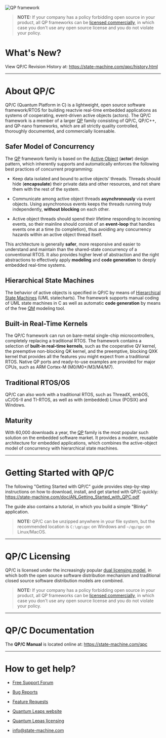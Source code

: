 ![QP framework](https://state-machine.com/img/qp_banner.jpg)

> **NOTE:** If your company has a policy forbidding open source in your
product, all QP frameworks can be
[licensed commercially](https://state-machine.com/licensing),
in which case you don't use any open source license and you do not violate
your policy.

# What's New?
View QP/C Revision History at: https://state-machine.com/qpc/history.html

---------------------------------------------------------------------------
# About QP/C
QP/C (Quantum Platform in C) is a lightweight, open source software
framework/RTOS for building reactvie real-time embedded applications
as systems of cooperating, event-driven active objects (actors). The
QP/C framework is a member of a larger [QP] family consisting of
QP/C, QP/C++, and QP-nano frameworks, which are all strictly quality
controlled, thoroughly documented, and commercially licensable.

## Safer Model of Concurrency
The [QP] framework family is based on the [Active Object] (**actor**)
design pattern, which inherently supports and automatically enforces the
following best practices of concurrent programming:

- Keep data isolated and bound to active objects' threads. Threads should
hide (**encapsulate**) their private data and other resources, and not
share them with the rest of the system.

- Communicate among active object threads **asynchronously** via event
objects. Using asynchronous events keeps the threads running truly
independently, **without blocking** on each other.

- Active object threads should spend their lifetime responding to incoming
events, so their mainline should consist of an **event-loop** that handles
events one at a time (to completion), thus avoiding any concurrency hazards
within an active object thread itself.

This architecture is generally **safer**, more responsive and easier to
understand and maintain than the shared-state concurrency of a conventional
RTOS. It also provides higher level of abstraction and the right
abstractions to effectively apply **modeling** and **code generation** to
deeply embedded real-time systems.

## Hierarchical State Machines
The behavior of active objects is specified in QP/C by means of
[Hierarchical State Machines] (UML statecharts). The framework
supports manual coding of UML state machines in C as well as automatic
**code generation** by means of the free [QM] modeling tool.

## Built-in Real-Time Kernels
The QP/C framework can run on bare-metal single-chip microcontrollers,
completely replacing a traditional RTOS. The framework contains a selection
of **built-in real-time kernels**, such as the cooperative QV kernel, the
preemptive non-blocking QK kernel, and the preemptive, blocking QXK kernel
that provides all the features you might expect from a traditional RTOS.
Native QP ports and ready-to-use examples are provided for major CPUs, such
as ARM Cortex-M (M0/M0+/M3/M4/M7).

## Traditional RTOS/OS
QP/C can also work with a traditional RTOS, such as ThreadX, embOS,
uC/OS-II and TI-RTOS, as well as with (embedded) Linux (POSIX) and Windows.

## Maturity
With 60,000 downloads a year, the [QP] family is the most popular such
solution on the embedded software market. It provides a modern, reusable
architecture for embedded applications, which combines the active-object
model of concurrency with hierarchical state machines.

---------------------------------------------------------------------------
# Getting Started with QP/C
The following "Getting Started with QP/C" guide provides step-by-step
instructions on how to download, install, and get started with QP/C quickly:
https://state-machine.com/doc/AN_Getting_Started_with_QPC.pdf

The guide also contains a tutorial, in which you build a simple "Blinky"
application.

> **NOTE:** QP/C can be unzipped anywhere in your file system, but the
recommended location is `C:\qp\qpc` on Windows and `~/qp/qpc`
on Linux/MacOS.

---------------------------------------------------------------------------
# QP/C Licensing
QP/C is licensed under the increasingly popular
[dual licensing model](https://state-machine.com/licensing), in which both
the open source software distribution mechanism and traditional closed
source software distribution models are combined.

> **NOTE:** If your company has a policy forbidding open source in your
product, all QP frameworks can be
[licensed commercially](https://state-machine.com/licensing), in which case
you don't use any open source license and you do not violate your policy.

---------------------------------------------------------------------------
# QP/C Documentation
The **QP/C Manual** is located online at: https://state-machine.com/qpc

---------------------------------------------------------------------------
# How to get help?
- [Free Support Forum](https://sourceforge.net/p/qpc/discussion/668726)
- [Bug Reports](https://sourceforge.net/p/qpc/bugs/)
- [Feature Requests](https://sourceforge.net/p/qpc/feature-requests/)
- [Quantum Leaps website](https://state-machine.com)
- [Quantum Lepas licensing](https://state-machine.com/licensing)
- [info@state-machine.com](mailto:info@state-machine.com)

   [QP]: <https://state-machine.com/products/#QP>
   [QM]: <https://state-machine.com/qm>
   [Active Object]: <https://state-machine.com/doc/concepts#Active>
   [Hierarchical State Machines]: <https://state-machine.com/doc/concepts#HSM>
